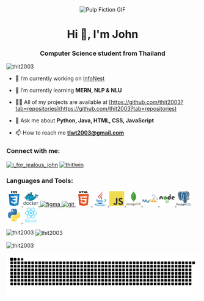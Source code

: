 <div align="center">
  <img src="https://media1.giphy.com/media/v1.Y2lkPTc5MGI3NjExMTlmbmxlZDF5bHZ1eTY5cTVxbG0ycjk1MDc5OG45ZG82NjZwcTQyZyZlcD12MV9pbnRlcm5hbF9naWZfYnlfaWQmY3Q9Zw/QADBkPcIsqymW2PtKP/giphy.gif" alt="Pulp Fiction GIF" width="65%"  height="380px">
</div>

<h1 align="center">Hi 👋, I'm John</h1>
<h3 align="center">Computer Science student from Thailand</h3>

<p align="left"> <img src="https://komarev.com/ghpvc/?username=thit2003&label=Profile%20views&color=0e75b6&style=flat" alt="thit2003" /> </p>

- 🔭 I’m currently working on [InfoNest](https://github.com/thit2003/InfoNest.git)

- 🌱 I’m currently learning **MERN, NLP & NLU**

- 👨‍💻 All of my projects are available at [https://github.com/thit2003?tab=repositories](https://github.com/thit2003?tab=repositories)

- 💬 Ask me about **Python, Java, HTML, CSS, JavaScript**

- 📫 How to reach me **tlwt2003@gmail.com**

<h3 align="left">Connect with me:</h3>
<p align="left">
<a href="https://instagram.com/j_for_jealous_john" target="blank"><img align="center" src="https://raw.githubusercontent.com/rahuldkjain/github-profile-readme-generator/master/src/images/icons/Social/instagram.svg" alt="j_for_jealous_john" height="30" width="40" /></a>
<a href="https://www.leetcode.com/thitlwin" target="blank"><img align="center" src="https://raw.githubusercontent.com/rahuldkjain/github-profile-readme-generator/master/src/images/icons/Social/leet-code.svg" alt="thitlwin" height="30" width="40" /></a>
</p>

<h3 align="left">Languages and Tools:</h3>
<p align="left"> <a href="https://www.w3schools.com/css/" target="_blank" rel="noreferrer"> <img src="https://raw.githubusercontent.com/devicons/devicon/master/icons/css3/css3-original-wordmark.svg" alt="css3" width="40" height="40"/> </a> <a href="https://www.docker.com/" target="_blank" rel="noreferrer"> <img src="https://raw.githubusercontent.com/devicons/devicon/master/icons/docker/docker-original-wordmark.svg" alt="docker" width="40" height="40"/> </a> <a href="https://www.figma.com/" target="_blank" rel="noreferrer"> <img src="https://www.vectorlogo.zone/logos/figma/figma-icon.svg" alt="figma" width="40" height="40"/> </a> <a href="https://git-scm.com/" target="_blank" rel="noreferrer"> <img src="https://www.vectorlogo.zone/logos/git-scm/git-scm-icon.svg" alt="git" width="40" height="40"/> </a> <a href="https://www.w3.org/html/" target="_blank" rel="noreferrer"> <img src="https://raw.githubusercontent.com/devicons/devicon/master/icons/html5/html5-original-wordmark.svg" alt="html5" width="40" height="40"/> </a> <a href="https://www.java.com" target="_blank" rel="noreferrer"> <img src="https://raw.githubusercontent.com/devicons/devicon/master/icons/java/java-original.svg" alt="java" width="40" height="40"/> </a> <a href="https://developer.mozilla.org/en-US/docs/Web/JavaScript" target="_blank" rel="noreferrer"> <img src="https://raw.githubusercontent.com/devicons/devicon/master/icons/javascript/javascript-original.svg" alt="javascript" width="40" height="40"/> </a> <a href="https://www.mongodb.com/" target="_blank" rel="noreferrer"> <img src="https://raw.githubusercontent.com/devicons/devicon/master/icons/mongodb/mongodb-original-wordmark.svg" alt="mongodb" width="40" height="40"/> </a> <a href="https://www.mysql.com/" target="_blank" rel="noreferrer"> <img src="https://raw.githubusercontent.com/devicons/devicon/master/icons/mysql/mysql-original-wordmark.svg" alt="mysql" width="40" height="40"/> </a> <a href="https://nodejs.org" target="_blank" rel="noreferrer"> <img src="https://raw.githubusercontent.com/devicons/devicon/master/icons/nodejs/nodejs-original-wordmark.svg" alt="nodejs" width="40" height="40"/> </a> <a href="https://www.postgresql.org" target="_blank" rel="noreferrer"> <img src="https://raw.githubusercontent.com/devicons/devicon/master/icons/postgresql/postgresql-original-wordmark.svg" alt="postgresql" width="40" height="40"/> </a> <a href="https://www.python.org" target="_blank" rel="noreferrer"> <img src="https://raw.githubusercontent.com/devicons/devicon/master/icons/python/python-original.svg" alt="python" width="40" height="40"/> </a> <a href="https://reactjs.org/" target="_blank" rel="noreferrer"> <img src="https://raw.githubusercontent.com/devicons/devicon/master/icons/react/react-original-wordmark.svg" alt="react" width="40" height="40"/> </a> </p>

<p><img align="left" src="https://github-readme-stats.vercel.app/api/top-langs?username=thit2003&show_icons=true&locale=en&layout=compact" alt="thit2003" /></p>

<p>&nbsp;<img align="center" src="https://github-readme-stats.vercel.app/api?username=thit2003&show_icons=true&locale=en" alt="thit2003" /></p>

<p><img align="center" src="https://github-readme-streak-stats.herokuapp.com/?user=thit2003&" alt="thit2003" /></p>

<img src="https://raw.githubusercontent.com/thit2003/thit2003/output/snake.svg" width="1500" alt="Snake animation" />

